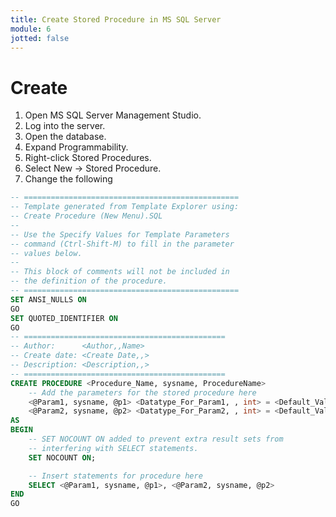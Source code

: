 ```yaml
---
title: Create Stored Procedure in MS SQL Server
module: 6
jotted: false
---
```


# Create

1. Open MS SQL Server Management Studio.
2. Log into the server.
3. Open the database.
4. Expand Programmability.
5. Right-click Stored Procedures.
6. Select New -> Stored Procedure.
7. Change the following

```sql
-- ================================================
-- Template generated from Template Explorer using:
-- Create Procedure (New Menu).SQL
--
-- Use the Specify Values for Template Parameters 
-- command (Ctrl-Shift-M) to fill in the parameter 
-- values below.
--
-- This block of comments will not be included in
-- the definition of the procedure.
-- ================================================
SET ANSI_NULLS ON
GO
SET QUOTED_IDENTIFIER ON
GO
-- =============================================
-- Author:		<Author,,Name>
-- Create date: <Create Date,,>
-- Description:	<Description,,>
-- =============================================
CREATE PROCEDURE <Procedure_Name, sysname, ProcedureName> 
	-- Add the parameters for the stored procedure here
	<@Param1, sysname, @p1> <Datatype_For_Param1, , int> = <Default_Value_For_Param1, , 0>, 
	<@Param2, sysname, @p2> <Datatype_For_Param2, , int> = <Default_Value_For_Param2, , 0>
AS
BEGIN
	-- SET NOCOUNT ON added to prevent extra result sets from
	-- interfering with SELECT statements.
	SET NOCOUNT ON;

    -- Insert statements for procedure here
	SELECT <@Param1, sysname, @p1>, <@Param2, sysname, @p2>
END
GO

```

